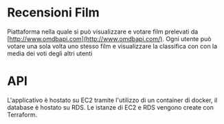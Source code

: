 # Recensioni Film

Piattaforma nella quale si può visualizzare e votare film prelevati da [http://www.omdbapi.com](http://www.omdbapi.com/).
Ogni utente può votare una sola volta uno stesso film e visualizzare la classifica con con la media dei voti degli altri utenti

# API

L'applicativo è hostato su EC2 tramite l'utilizzo di un container di docker, il database è hostato su RDS.
Le istanze di EC2 e RDS vengono create con Terraform.
